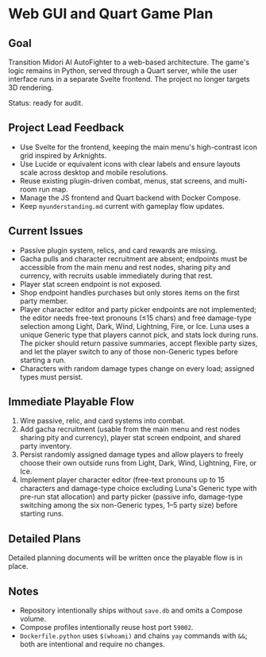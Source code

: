 # Web GUI and Quart Game Plan

## Goal
Transition Midori AI AutoFighter to a web-based architecture. The game's logic remains in Python, served through a Quart server, while the user interface runs in a separate Svelte frontend. The project no longer targets 3D rendering.

Status: ready for audit.

## Project Lead Feedback
- Use Svelte for the frontend, keeping the main menu's high-contrast icon grid inspired by Arknights.
- Use Lucide or equivalent icons with clear labels and ensure layouts scale across desktop and mobile resolutions.
- Reuse existing plugin-driven combat, menus, stat screens, and multi-room run map.
- Manage the JS frontend and Quart backend with Docker Compose.
- Keep `myunderstanding.md` current with gameplay flow updates.

## Current Issues
- Passive plugin system, relics, and card rewards are missing.
- Gacha pulls and character recruitment are absent; endpoints must be accessible from the main menu and rest nodes, sharing pity and currency, with recruits usable immediately during that rest.
- Player stat screen endpoint is not exposed.
- Shop endpoint handles purchases but only stores items on the first party member.
- Player character editor and party picker endpoints are not implemented; the editor needs free-text pronouns (≤15 chars) and free damage-type selection among Light, Dark, Wind, Lightning, Fire, or Ice. Luna uses a unique Generic type that players cannot pick, and stats lock during runs. The picker should return passive summaries, accept flexible party sizes, and let the player switch to any of those non-Generic types before starting a run.
- Characters with random damage types change on every load; assigned types must persist.

## Immediate Playable Flow
1. Wire passive, relic, and card systems into combat.
2. Add gacha recruitment (usable from the main menu and rest nodes sharing pity and currency), player stat screen endpoint, and shared party inventory.
3. Persist randomly assigned damage types and allow players to freely choose their own outside runs from Light, Dark, Wind, Lightning, Fire, or Ice.
4. Implement player character editor (free-text pronouns up to 15 characters and damage-type choice excluding Luna's Generic type with pre-run stat allocation) and party picker (passive info, damage-type switching among the six non-Generic types, 1–5 party size) before starting runs.

## Detailed Plans
Detailed planning documents will be written once the playable flow is in place.

## Notes
- Repository intentionally ships without `save.db` and omits a Compose volume.
- Compose profiles intentionally reuse host port `59002`.
- `Dockerfile.python` uses `$(whoami)` and chains `yay` commands with `&&`; both are intentional and require no changes.
